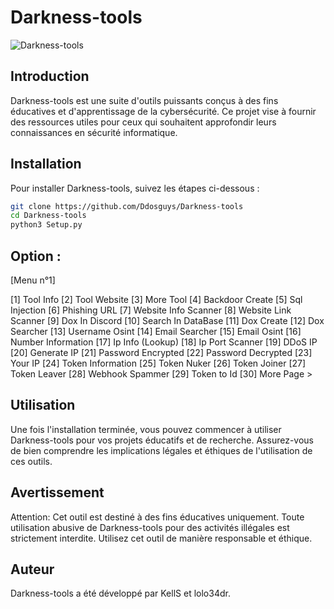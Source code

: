 # Darkness-tools

![Darkness-tools](https://github.com/Ddosguys/Darkness-tools/blob/main/Screenshot_20240729-185619.png)

## Introduction

Darkness-tools est une suite d'outils puissants conçus à des fins éducatives et d'apprentissage de la cybersécurité. Ce projet vise à fournir des ressources utiles pour ceux qui souhaitent approfondir leurs connaissances en sécurité informatique.

## Installation

Pour installer Darkness-tools, suivez les étapes ci-dessous :

```bash
git clone https://github.com/Ddosguys/Darkness-tools
cd Darkness-tools
python3 Setup.py
```
## Option : 
[Menu n°1]

[1] Tool Info
[2] Tool Website
[3] More Tool
[4] Backdoor Create
[5] Sql Injection
[6] Phishing URL
[7] Website Info Scanner
[8] Website Link Scanner
[9] Dox In Discord
[10] Search In DataBase
[11] Dox Create
[12] Dox Searcher
[13] Username Osint
[14] Email Searcher
[15] Email Osint
[16] Number Information
[17] Ip Info (Lookup)
[18] Ip Port Scanner
[19] DDoS IP
[20] Generate IP
[21] Password Encrypted
[22] Password Decrypted
[23] Your IP
[24] Token Information
[25] Token Nuker
[26] Token Joiner
[27] Token Leaver
[28] Webhook Spammer
[29] Token to Id
[30] More Page >

## Utilisation
Une fois l'installation terminée, vous pouvez commencer à utiliser Darkness-tools pour vos projets éducatifs et de recherche. Assurez-vous de bien comprendre les implications légales et éthiques de l'utilisation de ces outils.

## Avertissement
Attention: Cet outil est destiné à des fins éducatives uniquement. Toute utilisation abusive de Darkness-tools pour des activités illégales est strictement interdite. Utilisez cet outil de manière responsable et éthique.

## Auteur
Darkness-tools a été développé par KellS et lolo34dr.
